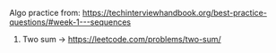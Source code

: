 Algo practice from:
https://techinterviewhandbook.org/best-practice-questions/#week-1---sequences

1. Two sum -> https://leetcode.com/problems/two-sum/
